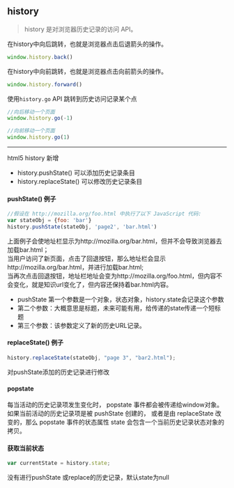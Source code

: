 ## history

> history 是对浏览器历史记录的访问 API。

在history中向后跳转，也就是浏览器点击后退箭头的操作。
```javascript
window.history.back()
```

在history中向前跳转，也就是浏览器点击向前箭头的操作。
```javascript
window.history.forward()
```

使用`history.go` API 跳转到历史访问记录某个点
```javascript
//向后移动一个页面
window.history.go(-1)

//向前移动一个页面
window.history.go(1)

```

------------

html5 history 新增 

- history.pushState() 可以添加历史记录条目
- history.replaceState()  可以修改历史记录条目

#### pushState() 例子

```javascript
//假设在 http://mozilla.org/foo.html 中执行了以下 JavaScript 代码:
var stateObj = {foo: 'bar'}
history.pushState(stateObj, 'page2', 'bar.html')
```
上面例子会使地址栏显示为http://mozilla.org/bar.html，但并不会导致浏览器去加载bar.html；<br/>
当用户访问了新页面，点击了回退按钮，那么地址栏会显示http://mozilla.org/bar.html，并进行加载bar.html;<br/>
当再次点击回退按钮，地址栏地址会变为http://mozilla.org/foo.html，但内容不会变化，就是知识url变化了，但内容还保持着bar.html内容。

- pushState 第一个参数是一个对象，状态对象，history.state会记录这个参数
- 第二个参数：大概意思是标题，未来可能有用，给传递的state传递一个短标题
- 第三个参数：该参数定义了新的历史URL记录。

#### replaceState() 例子

```javascript
history.replaceState(stateObj, "page 3", "bar2.html");
```

对pushState添加的历史记录进行修改

#### popstate

每当活动的历史记录项发生变化时， popstate 事件都会被传递给window对象。如果当前活动的历史记录项是被 pushState 创建的，
或者是由 replaceState 改变的，那么 popstate 事件的状态属性 state 会包含一个当前历史记录状态对象的拷贝。

#### 获取当前状态

```javascript
var currentState = history.state;
```

没有进行pushState 或replace的历史记录，默认state为null







































